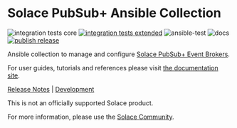 # Solace PubSub+ Ansible Collection

![integration tests core](https://github.com/solace-iot-team/ansible-solace-collection/workflows/integration%20tests/badge.svg)
[![integration tests extended](https://github.com/solace-iot-team/ansible-solace-collection/actions/workflows/integration_extended.yml/badge.svg)](https://github.com/solace-iot-team/ansible-solace-collection/actions/workflows/integration_extended.yml)
![ansible-test](https://github.com/solace-iot-team/ansible-solace-collection/workflows/ansible-test/badge.svg)
![docs](https://github.com/solace-iot-team/ansible-solace-collection/workflows/docs/badge.svg)
[![publish release](https://github.com/solace-iot-team/ansible-solace-collection/actions/workflows/publish.yml/badge.svg)](https://github.com/solace-iot-team/ansible-solace-collection/actions/workflows/publish.yml)

Ansible collection to manage and configure [Solace PubSub+ Event Brokers](https://solace.com/products/event-broker/).

For user guides, tutorials and references please visit [the documentation site](https://solace-iot-team.github.io/ansible-solace-collection/).

[Release Notes](https://github.com/solace-iot-team/ansible-solace-collection/blob/main/ReleaseNotes.md) |
[Development](https://github.com/solace-iot-team/ansible-solace-collection/tree/main/devel)

This is not an officially supported Solace product.

For more information, please use the [Solace Community](https://solace.community/).
